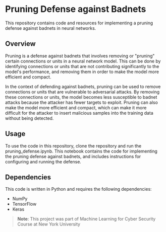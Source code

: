 # Pruning Defense against Badnets
This repository contains code and resources for implementing a pruning defense against badnets in neural networks.

## Overview
Pruning is a defense against badnets that involves removing or "pruning" certain connections or units in a neural network model. This can be done by identifying connections or units that are not contributing significantly to the model's performance, and removing them in order to make the model more efficient and compact.

In the context of defending against badnets, pruning can be used to remove connections or units that are vulnerable to adversarial attacks. By removing these connections or units, the model becomes less susceptible to badnet attacks because the attacker has fewer targets to exploit. Pruning can also make the model more efficient and compact, which can make it more difficult for the attacker to insert malicious samples into the training data without being detected.

## Usage
To use the code in this repository, clone the repository and run the pruning_defense.ipynb. This notebook contains the code for implementing the pruning defense against badnets, and includes instructions for configuring and running the defense.

## Dependencies
This code is written in Python and requires the following dependencies:

- NumPy
- TensorFlow
- Keras

> **Note**: This project was part of Machine Learning for Cyber Security Course at New York University
